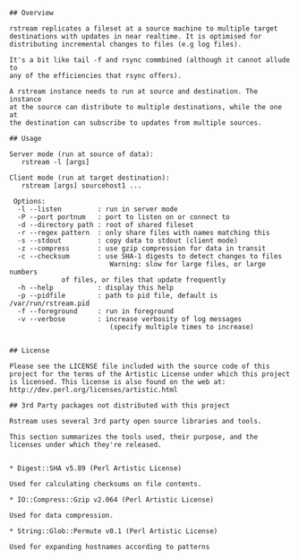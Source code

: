     ## Overview

    rstream replicates a fileset at a source machine to multiple target
    destinations with updates in near realtime. It is optimised for 
    distributing incremental changes to files (e.g log files).

    It's a bit like tail -f and rsync commbined (although it cannot allude to
    any of the efficiencies that rsync offers).

    A rstream instance needs to run at source and destination. The instance
    at the source can distribute to multiple destinations, while the one at
    the destination can subscribe to updates from multiple sources.

    ## Usage 

    Server mode (run at source of data):
       rstream -l [args]

    Client mode (run at target destination):
       rstream [args] sourcehost1 ...
    
     Options:
      -l --listen         : run in server mode
      -P --port portnum   : port to listen on or connect to
      -d --directory path : root of shared fileset
      -r --regex pattern  : only share files with names matching this
      -s --stdout         : copy data to stdout (client mode)
      -z --compress       : use gzip compression for data in transit
      -c --checksum       : use SHA-1 digests to detect changes to files
                             Warning: slow for large files, or large numbers 
			     of files, or files that update frequently
      -h --help           : display this help
      -p --pidfile        : path to pid file, default is /var/run/rstream.pid
      -f --foreground     : run in foreground
      -v --verbose        : increase verbosity of log messages 
                             (specify multiple times to increase)

    
    ## License

    Please see the LICENSE file included with the source code of this project for the terms of the Artistic License under which this project is licensed. This license is also found on the web at: http://dev.perl.org/licenses/artistic.html

    ## 3rd Party packages not distributed with this project 

    Rstream uses several 3rd party open source libraries and tools.

    This section summarizes the tools used, their purpose, and the licenses under which they're released.


    * Digest::SHA v5.89 (Perl Artistic License)
    
    Used for calculating checksums on file contents.

    * IO::Compress::Gzip v2.064 (Perl Artistic License)

    Used for data compression.

    * String::Glob::Permute v0.1 (Perl Artistic License)

    Used for expanding hostnames according to patterns


